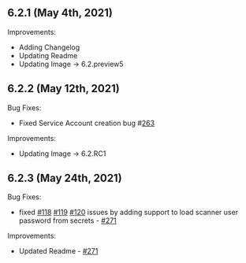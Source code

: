 ## 6.2.1 (May 4th, 2021)

Improvements:
* Adding Changelog
* Updating Readme
* Updating Image ->  6.2.preview5

## 6.2.2 (May 12th, 2021)

Bug Fixes:
* Fixed Service Account creation bug #[263](https://github.com/aquasecurity/aqua-helm/pull/263)

Improvements:
* Updating Image -> 6.2.RC1

## 6.2.3 (May 24th, 2021)

Bug Fixes:
* fixed [#118](https://github.com/aquasecurity/aqua-helm/issues/118) [#119](https://github.com/aquasecurity/aqua-helm/issues/119) [#120](https://github.com/aquasecurity/aqua-helm/issues/120) issues by adding support to load scanner user password from secrets - [#271](https://github.com/aquasecurity/aqua-helm/pull/271)

Improvements:
* Updated Readme - [#271](https://github.com/aquasecurity/aqua-helm/pull/271)
